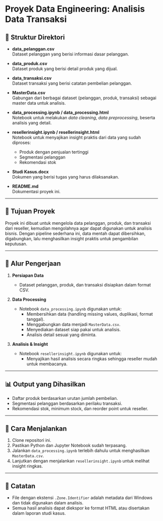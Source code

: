# Proyek Data Engineering: Analisis Data Transaksi

## 📂 Struktur Direktori
- **data_pelanggan.csv**  
  Dataset pelanggan yang berisi informasi dasar pelanggan.

- **data_produk.csv**  
  Dataset produk yang berisi detail produk yang dijual.

- **data_transaksi.csv**  
  Dataset transaksi yang berisi catatan pembelian pelanggan.

- **MasterData.csv**  
  Gabungan dari berbagai dataset (pelanggan, produk, transaksi) sebagai master data untuk analisis.

- **data_processing.ipynb / data_processing.html**  
  Notebook untuk melakukan *data cleaning*, *data preprocessing*, beserta analisis yang detail.

- **resellerinsight.ipynb / resellerinsight.html**  
  Notebook untuk menyajikan insight praktis dari data yang sudah diproses:
  - Produk dengan penjualan tertinggi  
  - Segmentasi pelanggan  
  - Rekomendasi stok  

- **Studi Kasus.docx**  
  Dokumen yang berisi tugas yang harus dilaksanakan.  

- **README.md**  
  Dokumentasi proyek ini.

---

## 🎯 Tujuan Proyek
Proyek ini dibuat untuk mengelola data pelanggan, produk, dan transaksi dari reseller, kemudian mengolahnya agar dapat digunakan untuk analisis bisnis. Dengan pipeline sederhana ini, data mentah dapat dibersihkan, digabungkan, lalu menghasilkan insight praktis untuk pengambilan keputusan.

---

## 🔧 Alur Pengerjaan
1. **Persiapan Data**  
   - Dataset pelanggan, produk, dan transaksi disiapkan dalam format CSV.  

2. **Data Processing**  
   - Notebook `data_processing.ipynb` digunakan untuk:  
     - Membersihkan data (handling missing values, duplikasi, format tanggal).  
     - Menggabungkan data menjadi `MasterData.csv`.  
     - Menyediakan dataset siap pakai untuk analisis.  
     - Analisis detail sesuai yang diminta.

3. **Analisis & Insight**  
   - Notebook `resellerinsight.ipynb` digunakan untuk:  
     - Menyajikan hasil analisis secara ringkas sehingga reseller mudah untuk membacanya.  

---

## 📊 Output yang Dihasilkan
- Daftar produk berdasarkan urutan jumlah pembelian.  
- Segmentasi pelanggan berdasarkan perilaku transaksi.  
- Rekomendasi stok, minimum stock, dan reorder point untuk reseller.  

---

## 🚀 Cara Menjalankan
1. Clone repositori ini.  
2. Pastikan Python dan Jupyter Notebook sudah terpasang.  
3. Jalankan `data_processing.ipynb` terlebih dahulu untuk menghasilkan `MasterData.csv`.  
4. Lanjutkan dengan menjalankan `resellerinsight.ipynb` untuk melihat insight ringkas.  

---

## 📝 Catatan
- File dengan ekstensi `.Zone.Identifier` adalah metadata dari Windows dan tidak digunakan dalam analisis.  
- Semua hasil analisis dapat diekspor ke format HTML atau disertakan dalam laporan studi kasus.  
